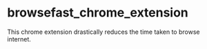 # browsefast_chrome_extension
This chrome extension drastically reduces the time taken to browse internet.

